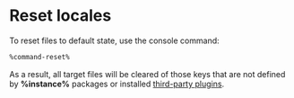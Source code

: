# Reset locales

To reset files to default state, use the console command:

```Bash
%command-reset%
```

As a result, all target files will be cleared of those keys that are not defined by **%instance%** packages or
installed [third-party plugins](plugins-community.md).
